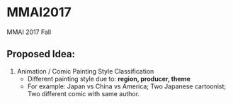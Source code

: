 # MMAI2017
MMAI 2017 Fall

## Proposed Idea:
1. Animation / Comic Painting Style Classification
	- Different painting style due to: **region, producer, theme**
	- For example: Japan vs China vs America; Two Japanese cartoonist; Two different comic with same author.


